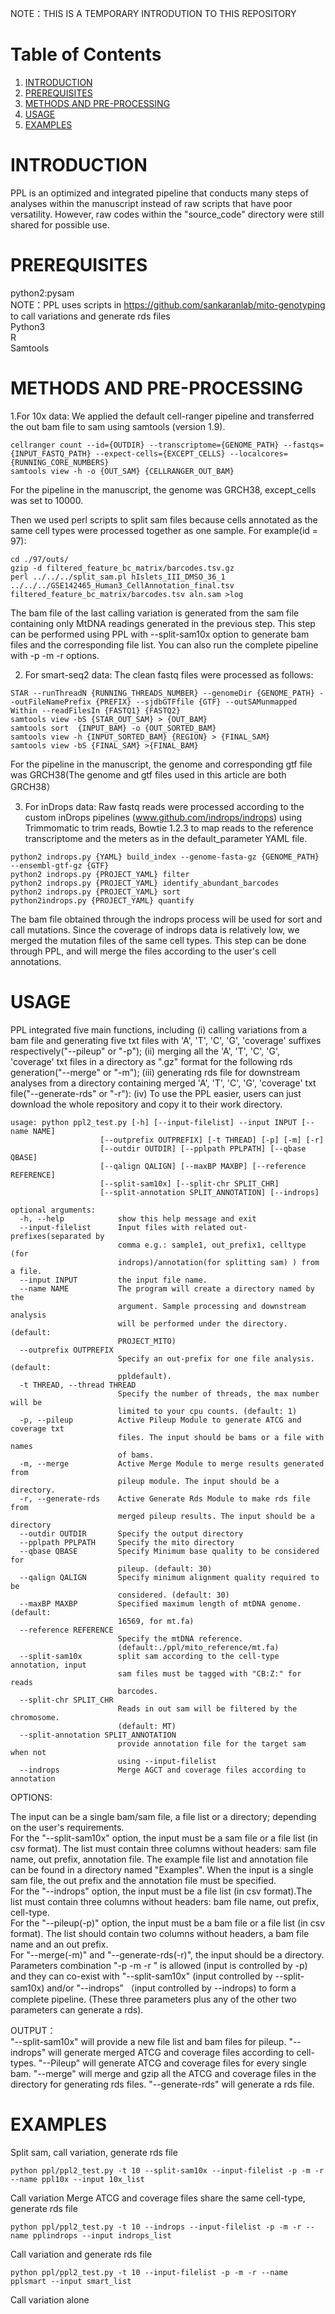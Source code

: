 NOTE：THIS IS A TEMPORARY INTRODUTION TO THIS REPOSITORY

# Table of Contents
1. [INTRODUCTION](#introduction)
2. [PREREQUISITES](#prerequisites)
3. [METHODS AND PRE-PROCESSING](#methods-and-pre-processing)
4. [USAGE](#usage)
5. [EXAMPLES](#examples)

# INTRODUCTION 
PPL is an optimized and integrated pipeline that conducts many steps of analyses within the manuscript instead of raw scripts that have poor versatility. However, raw codes within the "source_code" directory were still shared for possible use.

# PREREQUISITES
python2:pysam  
NOTE：PPL uses scripts in https://github.com/sankaranlab/mito-genotyping to call variations and generate rds files   
Python3   
R   
Samtools   

# METHODS AND PRE-PROCESSING
1.For 10x data:
We applied the default cell-ranger pipeline and transferred the out bam file to sam using samtools (version 1.9).

```
cellranger count --id={OUTDIR} --transcriptome={GENOME_PATH} --fastqs={INPUT_FASTQ_PATH} --expect-cells={EXCEPT_CELLS} --localcores={RUNNING_CORE_NUMBERS}
samtools view -h -o {OUT_SAM} {CELLRANGER_OUT_BAM}
```
For the pipeline in the manuscript, the genome was GRCH38, except_cells was set to 10000. 

Then we used perl scripts to split sam files because cells annotated as the same cell types were processed together as one sample. For example(id = 97):

```
cd ./97/outs/
gzip -d filtered_feature_bc_matrix/barcodes.tsv.gz
perl ../../../split_sam.pl hIslets_III_DMSO_36_1 ../../../GSE142465_Human3_CellAnnotation_final.tsv filtered_feature_bc_matrix/barcodes.tsv aln.sam >log
```
The bam file of the last calling variation is generated from the sam file containing only MtDNA readings generated in the previous step.
This step can be performed using PPL with --split-sam10x option to generate bam files and the corresponding file list. You can also run the complete pipeline with -p -m -r options.

2. For smart-seq2 data:
The clean fastq files were processed as follows:

```
STAR --runThreadN {RUNNING_THREADS_NUMBER} --genomeDir {GENOME_PATH} --outFileNamePrefix {PREFIX} --sjdbGTFfile {GTF} --outSAMunmapped Within --readFilesIn {FASTQ1} {FASTQ2}
samtools view -bS {STAR_OUT_SAM} > {OUT_BAM}
samtools sort  {INPUT_BAM} -o {OUT_SORTED_BAM}
samtools view -h {INPUT_SORTED_BAM} {REGION} > {FINAL_SAM}
samtools view -bS {FINAL_SAM} >{FINAL_BAM}
```

For the pipeline in the manuscript, the genome and corresponding gtf file was GRCH38(The genome and gtf files used in this article are both GRCH38）

3. For inDrops data:
Raw fastq reads were processed according to the custom inDrops pipelines (www.github.com/indrops/indrops) using Trimmomatic to trim reads, Bowtie 1.2.3 to map reads to the reference transcriptome and the meters as in the default_parameter YAML file.

```
python2 indrops.py {YAML} build_index --genome-fasta-gz {GENOME_PATH} --ensembl-gtf-gz {GTF}
python2 indrops.py {PROJECT_YAML} filter
python2 indrops.py {PROJECT_YAML} identify_abundant_barcodes
python2 indrops.py {PROJECT_YAML} sort
python2indrops.py {PROJECT_YAML} quantify
```
The bam file obtained through the indrops process will be used for sort and call mutations. Since the coverage of indrops data is relatively low, we merged the mutation files of the same cell types. This step can be done through PPL, and will merge the files according to the user's cell annotations.

# USAGE
PPL integrated five main functions, including (i) calling variations from a bam file and generating five txt files with 'A', 'T', 'C', 'G', 'coverage' suffixes respectively("--pileup" or "-p"); (ii) merging all the 'A', 'T', 'C', 'G', 'coverage' txt files in a directory as ".gz" format for the following rds generation("--merge" or "-m"); (iii) generating rds file for downstream analyses from a directory containing merged 'A', 'T', 'C', 'G', 'coverage' txt file("--generate-rds" or "-r"): (iv) 
To use the PPL easier, users can just download the whole repository and copy it to their work directory. 
```
usage: python ppl2_test.py [-h] [--input-filelist] --input INPUT [--name NAME]
                    [--outprefix OUTPREFIX] [-t THREAD] [-p] [-m] [-r]
                    [--outdir OUTDIR] [--pplpath PPLPATH] [--qbase QBASE]
                    [--qalign QALIGN] [--maxBP MAXBP] [--reference REFERENCE]
                    [--split-sam10x] [--split-chr SPLIT_CHR]
                    [--split-annotation SPLIT_ANNOTATION] [--indrops]
 
optional arguments:
  -h, --help            show this help message and exit
  --input-filelist      Input files with related out-prefixes(separated by
                        comma e.g.: sample1, out_prefix1, celltype (for
                        indrops)/annotation(for splitting sam) ) from a file.
  --input INPUT         the input file name.
  --name NAME           The program will create a directory named by the
                        argument. Sample processing and downstream analysis
                        will be performed under the directory. (default:
                        PROJECT_MITO)
  --outprefix OUTPREFIX
                        Specify an out-prefix for one file analysis. (default:
                        ppldefault).
  -t THREAD, --thread THREAD
                        Specify the number of threads, the max number will be
                        limited to your cpu counts. (default: 1)
  -p, --pileup          Active Pileup Module to generate ATCG and coverage txt
                        files. The input should be bams or a file with names
                        of bams.
  -m, --merge           Active Merge Module to merge results generated from
                        pileup module. The input should be a directory.
  -r, --generate-rds    Active Generate Rds Module to make rds file from
                        merged pileup results. The input should be a directory
  --outdir OUTDIR       Specify the output directory
  --pplpath PPLPATH     Specify the mito directory
  --qbase QBASE         Specify Minimum base quality to be considered for
                        pileup. (default: 30)
  --qalign QALIGN       Specify minimum alignment quality required to be
                        considered. (default: 30)
  --maxBP MAXBP         Specified maximum length of mtDNA genome. (default:
                        16569, for mt.fa)
  --reference REFERENCE
                        Specify the mtDNA reference.
                        (default:./ppl/mito_reference/mt.fa)
  --split-sam10x        split sam according to the cell-type annotation, input
                        sam files must be tagged with "CB:Z:" for reads
                        barcodes.
  --split-chr SPLIT_CHR
                        Reads in out sam will be filtered by the chromosome.
                        (default: MT)
  --split-annotation SPLIT_ANNOTATION
                        provide annotation file for the target sam when not
                        using --input-filelist 
  --indrops             Merge AGCT and coverage files according to annotation
  ```
  
OPTIONS:


The input can be a single bam/sam file, a file list or a directory; depending on the user's requirements.   
For the "--split-sam10x" option, the input must be a sam file or a file list (in csv format). The list must contain three columns without headers: sam file name, out prefix, annotation file. The example file list and annotation file can be found in a directory named "Examples". When the input is a single sam file, the out prefix and the annotation file must be specified.  
For the "--indrops" option, the input must be a file list (in csv format).The list must contain three columns without headers: bam file name, out prefix, cell-type.  
For the "--pileup(-p)" option, the input must be a bam file or a file list (in csv format).  The list should contain two columns without headers, a bam file name and an out prefix.   
For "--merge(-m)" and "--generate-rds(-r)", the input should be a directory.  
Parameters combination "-p -m -r " is allowed (input is controlled by -p)  and they can co-exist with "--split-sam10x" (input controlled by --split-sam10x) and/or "--indrops” （input controlled by --indrops) to form a complete pipeline. (These three parameters plus any of the other two parameters can generate a rds).
  
OUTPUT：  
 "--split-sam10x" will provide a new file list and bam files for pileup.
 "--indrops" will generate merged ATCG and coverage files according to cell-types.
 "--Pileup" will generate ATCG and coverage files for every single bam.
 "--merge" will merge and gzip all the ATCG and coverage files in the directory for generating rds files.
 "--generate-rds" will generate a rds file.
 
 # EXAMPLES
 Split sam, call variation, generate rds file
 
 ```
 python ppl/ppl2_test.py -t 10 --split-sam10x --input-filelist -p -m -r --name ppl10x --input 10x_list
 ```
 Call variation Merge ATCG and coverage files share the same cell-type, generate rds file
 
 ```
 python ppl/ppl2_test.py -t 10 --indrops --input-filelist -p -m -r --name pplindrops --input indrops_list
 ```
 Call variation and generate rds file 
 ```
 python ppl/ppl2_test.py -t 10 --input-filelist -p -m -r --name pplsmart --input smart_list
 ```
 Call variation alone
 ```

